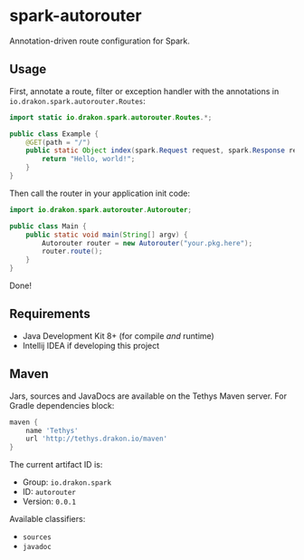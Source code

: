 # spark-autorouter
Annotation-driven route configuration for Spark.

## Usage
First, annotate a route, filter or exception handler with the annotations in `io.drakon.spark.autorouter.Routes`:
```java
import static io.drakon.spark.autorouter.Routes.*;

public class Example {
    @GET(path = "/")
    public static Object index(spark.Request request, spark.Response response) {
        return "Hello, world!";
    }
}
```

Then call the router in your application init code:
```java
import io.drakon.spark.autorouter.Autorouter;

public class Main {
    public static void main(String[] argv) {
        Autorouter router = new Autorouter("your.pkg.here");
        router.route();
    }
}
```

Done!

## Requirements
- Java Development Kit 8+ (for compile *and* runtime)
- Intellij IDEA if developing this project

## Maven
Jars, sources and JavaDocs are available on the Tethys Maven server. For Gradle dependencies block:
```groovy
maven {
    name 'Tethys'
    url 'http://tethys.drakon.io/maven'
}
```

The current artifact ID is:
- Group: `io.drakon.spark`
- ID: `autorouter`
- Version: `0.0.1`

Available classifiers:
- `sources`
- `javadoc`